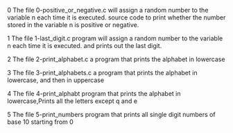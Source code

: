 0 The file 0-positive_or_negative.c will assign a random number to the variable n each time it is executed. source code to print whether the number stored in the variable n is positive or negative.

1 The file 1-last_digit.c  program will assign a random number to the variable n each time it is executed. and prints out the last digit.

2 The file 2-print_alphabet.c a program that prints the alphabet in lowercase

3 The file 3-print_alphabets.c a program that prints the alphabet in lowercase, and then in uppercase

4 The file 4-print_alphabt program that prints the alphabet in lowercase,Prints all the letters except q and e

5 The file 5-print_numbers program that prints all single digit numbers of base 10 starting from 0
